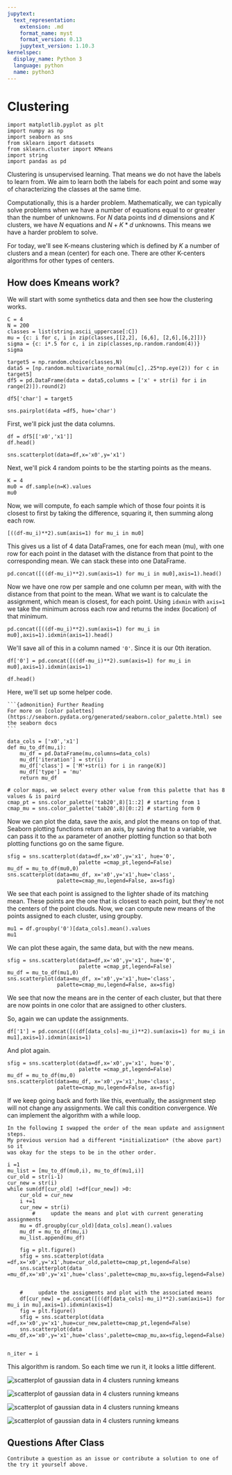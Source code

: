 ```yaml
---
jupytext:
  text_representation:
    extension: .md
    format_name: myst
    format_version: 0.13
    jupytext_version: 1.10.3
kernelspec:
  display_name: Python 3
  language: python
  name: python3
---
```


# Clustering

```{code-cell} ipython3
import matplotlib.pyplot as plt
import numpy as np
import seaborn as sns
from sklearn import datasets
from sklearn.cluster import KMeans
import string
import pandas as pd
```

Clustering is unsupervised learning.  That means we do not have the labels to
learn from.  We aim to learn both the labels for each point and some way of
characterizing the classes at the same time.  

Computationally, this is a harder problem.  Mathematically, we can
typically solve problems when we have a number of equations equal to or greater
than the number of unknowns.  For $N$ data points ind $d$ dimensions and $K$ clusters, we have $N$
equations and $N + K*d$ unknowns. This means we have a harder problem to solve.

For today, we'll see K-means clustering which is defined by $K$ a number of
clusters and a mean (center) for each one.  There are other K-centers algorithms
for other types of centers.


## How does Kmeans work?

We will start with some synthetics data and then see how the clustering works.

```{code-cell} ipython3
C = 4
N = 200
classes = list(string.ascii_uppercase[:C])
mu = {c: i for c, i in zip(classes,[[2,2], [6,6], [2,6],[6,2]])}
sigma = {c: i*.5 for c, i in zip(classes,np.random.random(4))}
sigma

target5 = np.random.choice(classes,N)
data5 = [np.random.multivariate_normal(mu[c],.25*np.eye(2)) for c in target5]
df5 = pd.DataFrame(data = data5,columns = ['x' + str(i) for i in range(2)]).round(2)

df5['char'] = target5

sns.pairplot(data =df5, hue='char')
```

First, we'll pick just the data columns.
```{code-cell} ipython3
df = df5[['x0','x1']]
df.head()
```

```{code-cell} ipython3
sns.scatterplot(data=df,x='x0',y='x1')
```

Next, we'll pick 4 random points to be the starting points as the means.

```{code-cell} ipython3
K = 4
mu0 = df.sample(n=K).values
mu0
```

Now, we will compute, fo each sample which of those four points it is closest to
first by taking the difference, squaring it, then summing along each row.
```{code-cell} ipython3
[((df-mu_i)**2).sum(axis=1) for mu_i in mu0]
```
This gives us a list of 4 data DataFrames, one for each mean (mu), with one row
for each point in the dataset with the distance from that point to the
corresponding mean. We can stack these into one DataFrame.


```{code-cell} ipython3
pd.concat([((df-mu_i)**2).sum(axis=1) for mu_i in mu0],axis=1).head()
```
Now we have one row per sample and one column per mean, with with the distance from that point to the mean. What we want is to calculate the assignment, which
mean is closest, for each point.  Using `idxmin` with `axis=1` we take the
minimum across each row and returns the index (location) of that minimum.

```{code-cell} ipython3
pd.concat([((df-mu_i)**2).sum(axis=1) for mu_i in mu0],axis=1).idxmin(axis=1).head()
```

We'll save all of this in a column named `'0'`. Since it is our 0th iteration.

```{code-cell} ipython3
df['0'] = pd.concat([((df-mu_i)**2).sum(axis=1) for mu_i in mu0],axis=1).idxmin(axis=1)

df.head()
```


Here, we'll set up some helper code.
````{margin}
```{admonition} Further Reading
For more on [color palettes](https://seaborn.pydata.org/generated/seaborn.color_palette.html) see the seaborn docs
```
````
```{code-cell} ipython3
data_cols = ['x0','x1']
def mu_to_df(mu,i):
    mu_df = pd.DataFrame(mu,columns=data_cols)
    mu_df['iteration'] = str(i)
    mu_df['class'] = ['M'+str(i) for i in range(K)]
    mu_df['type'] = 'mu'
    return mu_df

# color maps, we select every other value from this palette that has 8 values & is paird
cmap_pt = sns.color_palette('tab20',8)[1::2] # starting from 1
cmap_mu = sns.color_palette('tab20',8)[0::2] # starting form 0
```

Now we can plot the data, save the axis, and plot the means on top of that.
Seaborn plotting functions return an axis, by saving that to a variable, we
can pass it to the `ax` parameter of another plotting function so that both
plotting functions go on the same figure.

```{code-cell} ipython3
sfig = sns.scatterplot(data=df,x='x0',y='x1', hue='0',
                       palette =cmap_pt,legend=False)
mu_df = mu_to_df(mu0,0)
sns.scatterplot(data=mu_df, x='x0',y='x1',hue='class',
                palette=cmap_mu,legend=False, ax=sfig)
```

We see that each point is assigned to the lighter shade of its matching mean.
These points are the one that is closest to each point, but they're not the
centers of the point clouds.
Now, we can compute new means of the points assigned to each cluster, using
groupby.

```{code-cell} ipython3
mu1 = df.groupby('0')[data_cols].mean().values
mu1
```

We can plot these again, the same data, but with the new means.
```{code-cell} ipython3
sfig = sns.scatterplot(data=df,x='x0',y='x1', hue='0',
                       palette =cmap_pt,legend=False)
mu_df = mu_to_df(mu1,0)
sns.scatterplot(data=mu_df, x='x0',y='x1',hue='class',
                palette=cmap_mu,legend=False, ax=sfig)
```

We see that now the means are in the center of each cluster, but that there are
now points in one color that are assigned to other clusters.

So, again we can update the assignments.

```{code-cell} ipython3
df['1'] = pd.concat([((df[data_cols]-mu_i)**2).sum(axis=1) for mu_i in mu1],axis=1).idxmin(axis=1)
```
And plot again.
```{code-cell} ipython3
sfig = sns.scatterplot(data=df,x='x0',y='x1', hue='0',
                       palette =cmap_pt,legend=False)
mu_df = mu_to_df(mu,0)
sns.scatterplot(data=mu_df, x='x0',y='x1',hue='class',
                palette=cmap_mu,legend=False, ax=sfig)
```
If we keep going back and forth like this, eventually, the assignment step will
not change any assignments. We call this condition convergence. We can
implement the algorithm with a while loop.

```{admonition} Correction
In the following I swapped the order of the mean update and assignment steps.  
My previous version had a different *initialization* (the above part) so it
was okay for the steps to be in the other order.
```

```{code-cell} ipython3
i =1
mu_list = [mu_to_df(mu0,i), mu_to_df(mu1,i)]
cur_old = str(i-1)
cur_new = str(i)
while sum(df[cur_old] !=df[cur_new]) >0:
    cur_old = cur_new
    i +=1
    cur_new = str(i)
        #     update the means and plot with current generating assignments
    mu = df.groupby(cur_old)[data_cols].mean().values
    mu_df = mu_to_df(mu,i)
    mu_list.append(mu_df)

    fig = plt.figure()
    sfig = sns.scatterplot(data =df,x='x0',y='x1',hue=cur_old,palette=cmap_pt,legend=False)
    sns.scatterplot(data =mu_df,x='x0',y='x1',hue='class',palette=cmap_mu,ax=sfig,legend=False)


    #     update the assigments and plot with the associated means
    df[cur_new] = pd.concat([((df[data_cols]-mu_i)**2).sum(axis=1) for mu_i in mu],axis=1).idxmin(axis=1)
    fig = plt.figure()
    sfig = sns.scatterplot(data =df,x='x0',y='x1',hue=cur_new,palette=cmap_pt,legend=False)
    sns.scatterplot(data =mu_df,x='x0',y='x1',hue='class',palette=cmap_mu,ax=sfig,legend=False)


n_iter = i
```

This algorithm is random.  So each time we run it, it looks a little different.

![scatterplot of gaussian data in 4 clusters running kmeans](../img/demo_kmeans1.gif)

![scatterplot of gaussian data in 4 clusters running kmeans](../img/demo_kmeans2.gif)

![scatterplot of gaussian data in 4 clusters running kmeans](../img/demo_kmeans3.gif)

![scatterplot of gaussian data in 4 clusters running kmeans](../img/demo_kmeans4.gif)


## Questions After Class


```{admonition} Ram token Opportunity
Contribute a question as an issue or contribute a solution to one of the try it yourself above.
```
